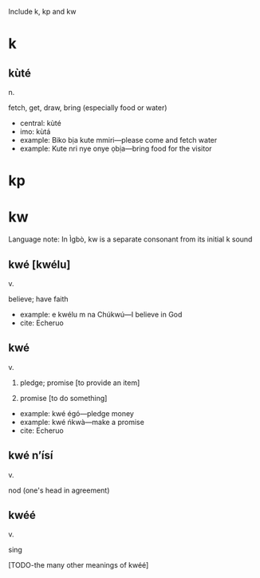 
Include k, kp and kw

# k

## kùté

n.

fetch, get, draw, bring (especially food or water)

* central: kùté
* imo: kùtá
* example: Biko bịa kute mmiri—please come and fetch water
* example: Kute nri nye onye ọbịa—bring food for the visitor

# kp

# kw

Language note: In Ìgbò, kw is a separate consonant from its initial k sound

## kwé [kwélu]

v.

believe; have faith

* example: e kwélu m na Chúkwú—I believe in God
* cite: Echeruo

## kwé

v.

1. pledge; promise [to provide an item]

2. promise [to do something]

* example: kwé égó—pledge money
* example: kwé ńkwà—make a promise
* cite: Echeruo

## kwé n’ísí

v.

nod (one's head in agreement)

## kwéé

v.

sing

[TODO-the many other meanings of kwéé]
